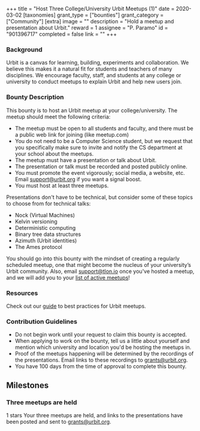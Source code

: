 +++
title = "Host Three College/University Urbit Meetups (1)"
date = 2020-03-02
[taxonomies]
grant_type = ["bounties"]
grant_category = ["Community"]
[extra]
image = ""
description = "Hold a meetup and presentation about Urbit."
reward = 1
assignee = "P. Paramo"
id = "901396717"
completed = false
link = ""
+++

### Background

Urbit is a canvas for learning, building, experiments and collaboration. We believe this makes it a natural fit for students and teachers of many disciplines. We encourage faculty, staff, and students at any college or university to conduct meetups to explain Urbit and help new users join. 

### Bounty Description

This bounty is to host an Urbit meetup at your college/university. The meetup should meet the following criteria:
- The meetup must be open to all students and faculty, and there must be a public web link for joining (like meetup.com)
- You do not need to be a Computer Science student, but we request that you specifically make sure to invite and notify the CS department at your school about the meetups.
- The meetup must have a presentation or talk about Urbit.
- The presentation or talk must be recorded and posted publicly online.
- You must promote the event vigorously; social media, a website, etc. Email support@urbit.org if you want a signal boost.
- You must host at least three meetups.

Presentations don't have to be technical, but consider some of these topics to choose from for technical talks:
- Nock (Virtual Machines)
- Kelvin versioning
- Deterministic computing
- Binary tree data structures
- Azimuth (Urbit identities)
- The Ames protocol

You should go into this bounty with the mindset of creating a regularly scheduled meetup, one that might become the nucleus of your university’s Urbit community. Also, email support@tlon.io once you've hosted a meetup, and we will add you to your [list of active meetups](https://urbit.org/community/meetups/)!

### Resources

Check out our [guide](https://urbit.org/community/hosting-a-meetup/) to best practices for Urbit meetups.

### Contribution Guidelines

- Do not begin work until your request to claim this bounty is accepted.
- When applying to work on the bounty, tell us a little about yourself and mention which university and location you'd be hosting the meetups in.
- Proof of the meetups happening will be determined by the recordings of the presentations. Email links to these recordings to grants@urbit.org.
- You have 100 days from the time of approval to complete this bounty.


## Milestones


### Three meetups are held
1 stars
Your three meetups are held, and links to the presentations have been posted and sent to grants@urbit.org. 

    